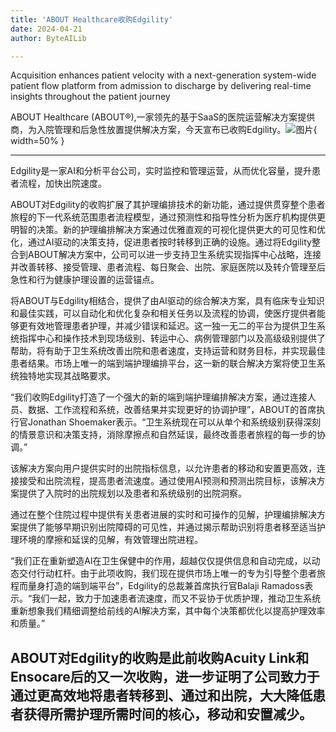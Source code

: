 ```yaml
---
title: 'ABOUT Healthcare收购Edgility'
date: 2024-04-21
author: ByteAILib

---
```


Acquisition enhances patient velocity with a next-generation system-wide patient flow platform from admission to discharge by delivering real-time insights throughout the patient journey

ABOUT Healthcare (ABOUT®),一家领先的基于SaaS的医院运营解决方案提供商，为入院管理和后急性放置提供解决方案，今天宣布已收购Edgility。![图片](https://ai-techpark.com/wp-content/uploads/2020/06/Buyer-Guide-500x281-1.jpg){ width=50% }

---
Edgility是一家AI和分析平台公司，实时监控和管理运营，从而优化容量，提升患者流程，加快出院速度。

ABOUT对Edgility的收购扩展了其护理编排技术的新功能，通过提供贯穿整个患者旅程的下一代系统范围患者流程模型，通过预测性和指导性分析为医疗机构提供更明智的决策。新的护理编排解决方案通过优雅直观的可视化提供更大的可见性和优化，通过AI驱动的决策支持，促进患者按时转移到正确的设施。通过将Edgility整合到ABOUT解决方案中，公司可以进一步支持卫生系统实现指挥中心战略，连接并改善转移、接受管理、患者流程、每日聚会、出院、家庭医院以及转介管理至后急性和行为健康护理设置的运营锚点。

将ABOUT与Edgility相结合，提供了由AI驱动的综合解决方案，具有临床专业知识和最佳实践，可以自动化和优化复杂和相关任务以及流程的协调，使医疗提供者能够更有效地管理患者护理，并减少错误和延迟。这一独一无二的平台为提供卫生系统指挥中心和操作技术到现场级别、转运中心、病例管理部门以及高级级别提供了帮助，将有助于卫生系统改善出院和患者速度，支持运营和财务目标，并实现最佳患者结果。市场上唯一的端到端护理编排平台，这一新的联合解决方案将使卫生系统独特地实现其战略要求。

“我们收购Edgility打造了一个强大的新的端到端护理编排解决方案，通过连接人员、数据、工作流程和系统，改善结果并实现更好的协调护理”，ABOUT的首席执行官Jonathan Shoemaker表示。“卫生系统现在可以从单个和系统级别获得深刻的情景意识和决策支持，消除摩擦点和自然延误，最终改善患者旅程的每一步的协调。”

该解决方案向用户提供实时的出院指标信息，以允许患者的移动和安置更高效，连接接受和出院流程，提高患者流速度。通过使用AI预测和预测出院目标，该解决方案提供了入院时的出院规划以及患者和系统级别的出院洞察。

通过在整个住院过程中提供有关患者进展的实时和可操作的见解，护理编排解决方案提供了能够早期识别出院障碍的可见性，并通过揭示帮助识别将患者移至适当护理环境的摩擦和延误的见解，有效管理出院进程。

“我们正在重新塑造AI在卫生保健中的作用，超越仅仅提供信息和自动完成，以动态交付行动杠杆。由于此项收购，我们现在提供市场上唯一的专为引导整个患者旅程而量身打造的端到端平台”，Edgility的总裁兼首席执行官Balaji Ramadoss表示。“我们一起，致力于加速患者流速度，而又不妥协于优质护理，推动卫生系统重新想象我们精细调整给前线的AI解决方案，其中每个决策都优化以提高护理效率和质量。”

ABOUT对Edgility的收购是此前收购Acuity Link和Ensocare后的又一次收购，进一步证明了公司致力于通过更高效地将患者转移到、通过和出院，大大降低患者获得所需护理所需时间的核心，移动和安置减少。
---
